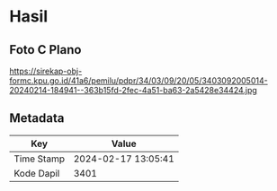# Hasil

## Foto C Plano

https://sirekap-obj-formc.kpu.go.id/41a6/pemilu/pdpr/34/03/09/20/05/3403092005014-20240214-184941--363b15fd-2fec-4a51-ba63-2a5428e34424.jpg


## Metadata

| Key        | Value               |
| ---------- | ------------------- |
| Time Stamp | 2024-02-17 13:05:41 |
| Kode Dapil | 3401                |



